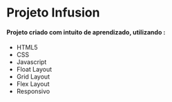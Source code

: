 # Projeto Infusion

#### Projeto criado com intuito de aprendizado, utilizando :

- HTML5
- CSS
- Javascript
- Float Layout
- Grid Layout
- Flex Layout
- Responsivo